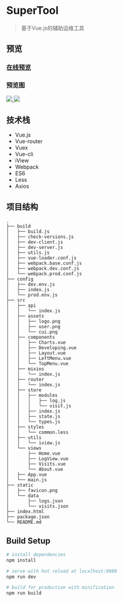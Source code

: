 # SuperTool

> 基于Vue.js的辅助运维工具

## 预览

### [在线预览](https://igonglei.github.io/super-tool/)

### 预览图
<p>
  <a href="https://igonglei.github.io/super-tool/" target="_blank">
    <img src="https://raw.githubusercontent.com/igonglei/super-tool/master/screenshots/logs.png">
    <img src="https://raw.githubusercontent.com/igonglei/super-tool/master/screenshots/visits.png">
  </a>
</p>

## 技术栈

- Vue.js
- Vue-router
- Vuex
- Vue-cli
- iView
- Webpack
- ES6
- Less
- Axios

## 项目结构
```
.
├── build
│   ├── build.js
│   ├── check-versions.js
│   ├── dev-client.js
│   ├── dev-server.js
│   ├── utils.js
│   ├── vue-loader.conf.js
│   ├── webpack.base.conf.js
│   ├── webpack.dev.conf.js
│   └── webpack.prod.conf.js
├── config
│   ├── dev.env.js
│   ├── index.js
│   └── prod.env.js
├── src
│   ├── api
│   │   └── index.js
│   ├── assets
│   │   ├── logo.png
│   │   ├── user.png
│   │   └── cui.png
│   ├── components
│   │   ├── Charts.vue
│   │   ├── Developing.vue
│   │   ├── Layout.vue
│   │   ├── LeftMenu.vue
│   │   └── TopMenu.vue
│   ├── mixins
│   │   └── index.js
│   ├── router
│   │   └── index.js
│   ├── store
│   │   ├── modules
│   │   │   ├── log.js
│   │   │   └── visit.js
│   │   ├── index.js
│   │   ├── state.js
│   │   └── types.js
│   ├── styles
│   │   └── common.less
│   ├── utils
│   │   └── iview.js
│   └── views
│       ├── Home.vue
│       ├── LogView.vue
│       ├── Visits.vue
│       └── About.vue
│   ├── App.vue
│   └── main.js
├── static
│   ├── favicon.png
│   └── data
│       ├── logs.json
│       └── visits.json
├── index.html
├── package.json
└── README.md
```

## Build Setup

``` bash
# install dependencies
npm install

# serve with hot reload at localhost:8080
npm run dev

# build for production with minification
npm run build
```

